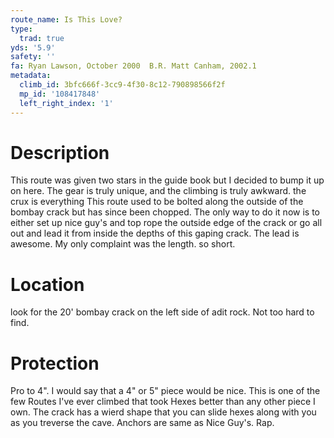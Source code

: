 ```yaml
---
route_name: Is This Love?
type:
  trad: true
yds: '5.9'
safety: ''
fa: Ryan Lawson, October 2000  B.R. Matt Canham, 2002.1
metadata:
  climb_id: 3bfc666f-3cc9-4f30-8c12-790898566f2f
  mp_id: '108417848'
  left_right_index: '1'
---
```

# Description
This route was given two stars in the guide book but I decided to bump it up on here. The gear is truly unique, and the climbing is truly awkward. the crux is everything This route used to be bolted along the outside of the bombay crack but has since been chopped. The only way to do it now is to either set up nice guy's and top rope the outside edge of the crack or go all out and lead it from inside the depths of this gaping crack. The lead is awesome. My only complaint was the length. so short.

# Location
look for the 20' bombay crack on the left side of adit rock. Not too hard to find.

# Protection
Pro to 4". I would say that a 4" or 5" piece would be nice. This is one of the few Routes I've ever climbed that took Hexes better than any other piece I own. The crack has a wierd shape that you can slide hexes along with you as you treverse the cave. Anchors are same as Nice Guy's. Rap.
